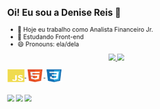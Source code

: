 ## Oi! Eu sou a Denise Reis 👋

- 🔭 Hoje eu trabalho como Analista Financeiro Jr.
- 🌱 Estudando Front-end 
- 😄 Pronouns: ela/dela


<div align="center">
  <a href="https://github.com/De-Reis">
  <img height="180em" src="https://github-readme-stats.vercel.app/api?username=De-Reis&show_icons=true&theme=dracula&include_all_commits=true&count_private=true"/>
  <img height="180em" src="https://github-readme-stats.vercel.app/api/top-langs/?username=De-Reis&layout=compact&langs_count=7&theme=dracula"/>
</div>

  <div style="display: inline_block"><br>
  <img align="center" alt="De-Js" height="30" width="40" src="https://raw.githubusercontent.com/devicons/devicon/master/icons/javascript/javascript-plain.svg">
  <img align="center" alt="De-HTML" height="30" width="40" src="https://raw.githubusercontent.com/devicons/devicon/master/icons/html5/html5-original.svg">
  <img align="center" alt="De-CSS" height="30" width="40" src="https://raw.githubusercontent.com/devicons/devicon/master/icons/css3/css3-original.svg">
  
 </div>
  
##
  
<div>
  <a href="https://www.instagram.com/denisexreis/?hl=pt-br" target="_blank"><img src="https://img.shields.io/badge/-Instagram-%23E4405F?style=for-the-badge&logo=instagram&logoColor=white" target="_blank"></a>
 	<a href = "mailto:dederh.reis@gmail.com"><img src="https://img.shields.io/badge/-Gmail-%23333?style=for-the-badge&logo=gmail&logoColor=white" target="_blank"></a>
  <a href="https://www.linkedin.com/in/denise-reis-0a643b7b/" target="_blank"><img src="https://img.shields.io/badge/-LinkedIn-%230077B5?style=for-the-badge&logo=linkedin&logoColor=white" target="_blank"></a>
  
</div>
  
  
  
